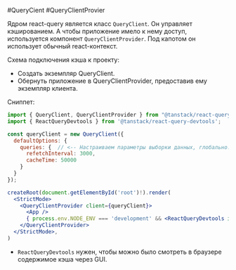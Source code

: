 #QueryCient #QueryClientProvier

Ядром react-query является класс `QueryClient`. Он управляет кэшированием. А чтобы приложение имело к нему доступ, используется компонент `QueryClientProvider`. Под капотом он использует обычный react-контекст.

Схема подключения кэша к проекту:
- Создать экземпляр QueryClient.
- Обернуть приложение в QueryClientProvider, предоставив ему экземпляр клиента.

Сниппет:
```jsx
import { QueryClient, QueryClientProvider } from "@tanstack/react-query"
import { ReactQueryDevtools } from '@tanstack/react-query-devtools';

const queryClient = new QueryClient({
  defaultOptions: {
    queries: {  // <-- Настраиваем параметры выборки данных, глобально.
      refetchInterval: 3000,
      cacheTime: 50000
    }
  }
});

createRoot(document.getElementById('root')!).render(
  <StrictMode>
    <QueryClientProvider client={queryClient}>
      <App />
      { process.env.NODE_ENV === 'development' && <ReactQueryDevtools initialIsOpen={false} /> }
    </QueryClientProvider>
  </StrictMode>,
)
```

- `ReactQueryDevtools` нужен, чтобы можно было смотреть в браузере содержимое кэша через GUI.